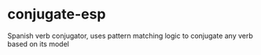 # conjugate-esp
Spanish verb conjugator, uses pattern matching logic to conjugate any verb based on its model
